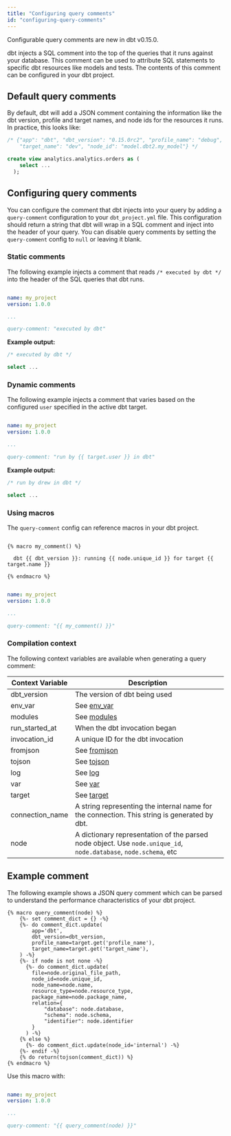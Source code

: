 ```yaml
---
title: "Configuring query comments"
id: "configuring-query-comments"
---
```



<Callout type="info" title="New in dbt v0.15.0">

Configurable query comments are new in dbt v0.15.0.

</Callout>

dbt injects a SQL comment into the top of the queries that it runs against your database. This comment can be used to attribute SQL statements to specific dbt resources like models and tests. The contents of this comment can be configured in your dbt project.

## Default query comments

By default, dbt will add a JSON comment containing the information like the dbt version, profile and target names, and node ids for the resources it runs. In practice, this looks like:

```sql
/* {"app": "dbt", "dbt_version": "0.15.0rc2", "profile_name": "debug",
    "target_name": "dev", "node_id": "model.dbt2.my_model"} */

create view analytics.analytics.orders as (
    select ...
  );
```

## Configuring query comments

You can configure the comment that dbt injects into your query by adding a `query-comment` configuration to your `dbt_project.yml` file. This configuration should return a string that dbt will wrap in  a SQL comment and inject into the header of your query. You can disable query comments by setting the `query-comment` config to `null` or leaving it blank.

### Static comments
The following example injects a comment that reads `/* executed by dbt */` into the header of the SQL queries that dbt runs.

<File name='dbt_project.yml'>

```yaml

name: my_project
version: 1.0.0

...

query-comment: "executed by dbt"
```

</File>

**Example output:**

```sql
/* executed by dbt */

select ...
```

### Dynamic comments

The following example injects a comment that varies based on the configured `user` specified in the active dbt target.

<File name='dbt_project.yml'>

```yaml

name: my_project
version: 1.0.0

...

query-comment: "run by {{ target.user }} in dbt"
```

</File>

**Example output:**

```sql
/* run by drew in dbt */

select ...
```

### Using macros

The `query-comment` config can reference macros in your dbt project.

<File name='macros/comment.sql'>

```jinja2

{% macro my_comment() %}

  dbt {{ dbt_version }}: running {{ node.unique_id }} for target {{ target.name }}

{% endmacro %}
```

</File>



<File name='dbt_project.yml'>

```yaml

name: my_project
version: 1.0.0

...

query-comment: "{{ my_comment() }}"
```

</File>

### Compilation context

The following context variables are available when generating a query comment:

| Context Variable | Description |
| ---------------- | ----------- |
| dbt_version | The version of dbt being used |
| env_var | See [env_var](env_var) |
| modules | See [modules](modules) |
| run_started_at | When the dbt invocation began |
| invocation_id | A unique ID for the dbt invocation |
| fromjson | See [fromjson](fromjson) |
| tojson | See [tojson](tojson) |
| log | See [log](log) |
| var | See [var](var) |
| target | See [target](target) |
| connection_name | A string representing the internal name for the connection. This string is generated by dbt. |
| node | A dictionary representation of the parsed node object. Use `node.unique_id`, `node.database`, `node.schema`, etc |

## Example comment

The following example shows a JSON query comment which can be parsed to understand the performance characteristics of your dbt project.

<File name='macros/query_comment.sql'>

```jinja2
{% macro query_comment(node) %}
    {%- set comment_dict = {} -%}
    {%- do comment_dict.update(
        app='dbt',
        dbt_version=dbt_version,
        profile_name=target.get('profile_name'),
        target_name=target.get('target_name'),
    ) -%}
    {%- if node is not none -%}
      {%- do comment_dict.update(
        file=node.original_file_path,
        node_id=node.unique_id,
        node_name=node.name,
        resource_type=node.resource_type,
        package_name=node.package_name,
        relation={
            "database": node.database,
            "schema": node.schema,
            "identifier": node.identifier
        }
      ) -%}
    {% else %}
      {%- do comment_dict.update(node_id='internal') -%}
    {%- endif -%}
    {% do return(tojson(comment_dict)) %}
{% endmacro %}
```

</File>

Use this macro with:

<File name='dbt_project.yml'>

```yaml

name: my_project
version: 1.0.0

...

query-comment: "{{ query_comment(node) }}"
```

</File>
